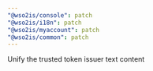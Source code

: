 ```yaml
---
"@wso2is/console": patch
"@wso2is/i18n": patch
"@wso2is/myaccount": patch
"@wso2is/common": patch
---
```


Unify the trusted token issuer text content
